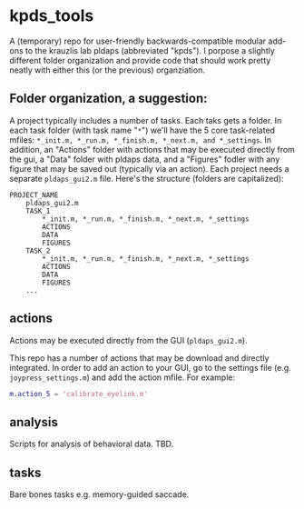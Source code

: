 # kpds_tools 
A (temporary) repo for user-friendly backwards-compatible modular add-ons to the krauzlis lab pldaps (abbreviated "kpds").
I porpose a slightly different folder organization and provide code that should work pretty neatly with either this (or the previous) organziation.

## Folder organization, a suggestion:
A project typically includes a number of tasks. Each taks gets a folder. In each task folder (with task name "`*`") we'll have the 5 core task-related mfiles: `*_init.m, *_run.m, *_finish.m, *_next.m, and *_settings`. In addition, an "Actions" folder with actions that may be executed directly from the gui, a "Data" folder with pldaps data, and a "Figures" fodler with any figure that may be saved out (typically via an action). Each project needs a separate `pldaps_gui2.m` file.
Here's the structure (folders are capitalized):
```
PROJECT_NAME 
    pldaps_gui2.m
    TASK_1    
        *_init.m, *_run.m, *_finish.m, *_next.m, *_settings
        ACTIONS
        DATA
        FIGURES
    TASK_2    
        *_init.m, *_run.m, *_finish.m, *_next.m, *_settings
        ACTIONS
        DATA
        FIGURES
    ...
```


## actions
Actions may be executed directly from the GUI (`pldaps_gui2.m`).

This repo has a number of actions that may be download and directly integrated. In order to add an action to your GUI, go to the settings file (e.g. `joypress_settings.m`) and add the action mfile. For example:
```Matlab
m.action_5 = 'calibrate_eyelink.m'
```

## analysis
Scripts for analysis of behavioral data. TBD. 

## tasks
Bare bones tasks e.g. memory-guided saccade.






    


